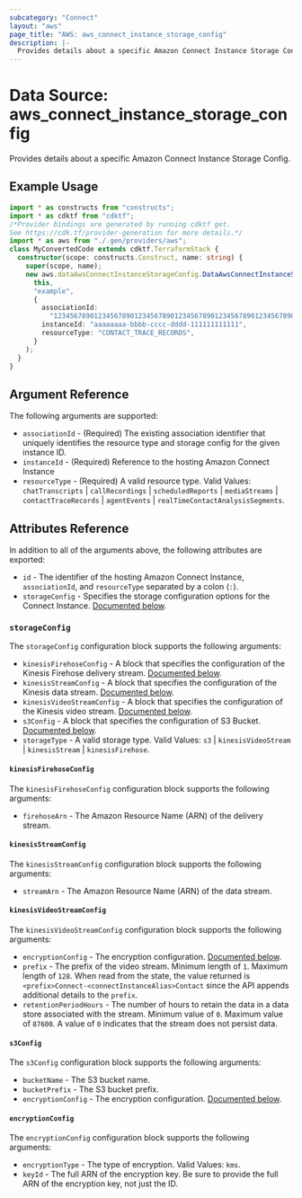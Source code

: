 ```yaml
---
subcategory: "Connect"
layout: "aws"
page_title: "AWS: aws_connect_instance_storage_config"
description: |-
  Provides details about a specific Amazon Connect Instance Storage Config.
---
```


# Data Source: aws_connect_instance_storage_config

Provides details about a specific Amazon Connect Instance Storage Config.

## Example Usage

```typescript
import * as constructs from "constructs";
import * as cdktf from "cdktf";
/*Provider bindings are generated by running cdktf get.
See https://cdk.tf/provider-generation for more details.*/
import * as aws from "./.gen/providers/aws";
class MyConvertedCode extends cdktf.TerraformStack {
  constructor(scope: constructs.Construct, name: string) {
    super(scope, name);
    new aws.dataAwsConnectInstanceStorageConfig.DataAwsConnectInstanceStorageConfig(
      this,
      "example",
      {
        associationId:
          "1234567890123456789012345678901234567890123456789012345678901234",
        instanceId: "aaaaaaaa-bbbb-cccc-dddd-111111111111",
        resourceType: "CONTACT_TRACE_RECORDS",
      }
    );
  }
}

```

## Argument Reference

The following arguments are supported:

* `associationId` - (Required) The existing association identifier that uniquely identifies the resource type and storage config for the given instance ID.
* `instanceId` - (Required) Reference to the hosting Amazon Connect Instance
* `resourceType` - (Required) A valid resource type. Valid Values: `chatTranscripts` | `callRecordings` | `scheduledReports` | `mediaStreams` | `contactTraceRecords` | `agentEvents` | `realTimeContactAnalysisSegments`.

## Attributes Reference

In addition to all of the arguments above, the following attributes are exported:

* `id` - The identifier of the hosting Amazon Connect Instance, `associationId`, and `resourceType` separated by a colon (`:`).
* `storageConfig` - Specifies the storage configuration options for the Connect Instance. [Documented below](#storage_config).

### `storageConfig`

The `storageConfig` configuration block supports the following arguments:

* `kinesisFirehoseConfig` - A block that specifies the configuration of the Kinesis Firehose delivery stream. [Documented below](#kinesis_firehose_config).
* `kinesisStreamConfig` - A block that specifies the configuration of the Kinesis data stream. [Documented below](#kinesis_stream_config).
* `kinesisVideoStreamConfig` - A block that specifies the configuration of the Kinesis video stream. [Documented below](#kinesis_video_stream_config).
* `s3Config` - A block that specifies the configuration of S3 Bucket. [Documented below](#s3_config).
* `storageType` - A valid storage type. Valid Values: `s3` | `kinesisVideoStream` | `kinesisStream` | `kinesisFirehose`.

#### `kinesisFirehoseConfig`

The `kinesisFirehoseConfig` configuration block supports the following arguments:

* `firehoseArn` - The Amazon Resource Name (ARN) of the delivery stream.

#### `kinesisStreamConfig`

The `kinesisStreamConfig` configuration block supports the following arguments:

* `streamArn` - The Amazon Resource Name (ARN) of the data stream.

#### `kinesisVideoStreamConfig`

The `kinesisVideoStreamConfig` configuration block supports the following arguments:

* `encryptionConfig` - The encryption configuration. [Documented below](#encryption_config).
* `prefix` - The prefix of the video stream. Minimum length of `1`. Maximum length of `128`. When read from the state, the value returned is `<prefix>Connect-<connectInstanceAlias>Contact` since the API appends additional details to the `prefix`.
* `retentionPeriodHours` - The number of hours to retain the data in a data store associated with the stream. Minimum value of `0`. Maximum value of `87600`. A value of `0` indicates that the stream does not persist data.

#### `s3Config`

The `s3Config` configuration block supports the following arguments:

* `bucketName` - The S3 bucket name.
* `bucketPrefix` - The S3 bucket prefix.
* `encryptionConfig` - The encryption configuration. [Documented below](#encryption_config).

#### `encryptionConfig`

The `encryptionConfig` configuration block supports the following arguments:

* `encryptionType` - The type of encryption. Valid Values: `kms`.
* `keyId` - The full ARN of the encryption key. Be sure to provide the full ARN of the encryption key, not just the ID.

<!-- cache-key: cdktf-0.17.0-pre.15 input-af4a0d30e21eb9289c4c250233b1c8ec076b70dfa0f7527a2efce4e9f828051c -->